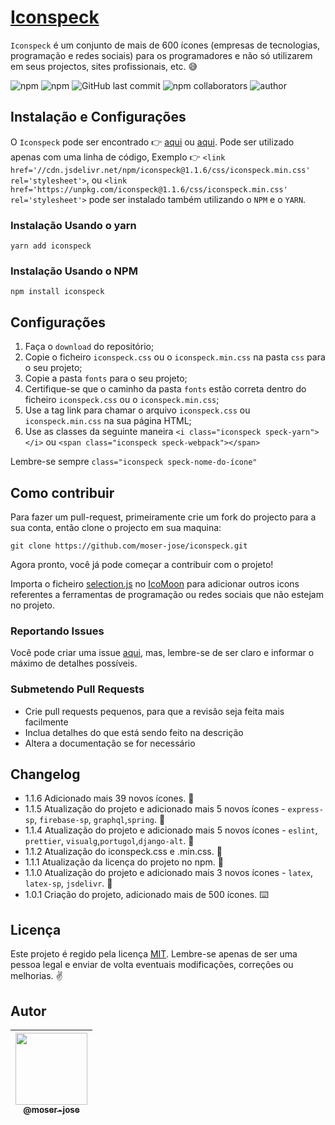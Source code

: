 # [Iconspeck](http://github.io/moser-jose/)

`Iconspeck` é um conjunto de mais de 600 ícones (empresas de tecnologias, programação e redes sociais) para os programadores e não só utilizarem em seus projectos, sites profissionais, etc. 😅

![npm](https://img.shields.io/npm/v/iconspeck) ![npm](https://img.shields.io/npm/l/iconspeck) ![GitHub last commit](https://img.shields.io/github/last-commit/moser-jose/iconspeck) ![npm collaborators](https://img.shields.io/npm/collaborators/iconspeck) ![author](https://img.shields.io/badge/Author-Moser%20Jos%C3%A9-blueviolet)

## Instalação e Configurações

O `Iconspeck` pode ser encontrado 👉 [aqui](https://cdn.jsdelivr.net/npm/iconspeck@1.1.6/css/iconspeck.min.css) ou [aqui](https://unpkg.com/iconspeck@1.1.6/css/iconspeck.min.css). Pode ser utilizado apenas com uma linha de código, Exemplo 👉 `<link href='//cdn.jsdelivr.net/npm/iconspeck@1.1.6/css/iconspeck.min.css' rel='stylesheet'>`, ou `<link href='https://unpkg.com/iconspeck@1.1.6/css/iconspeck.min.css' rel='stylesheet'>` pode ser instalado também utilizando o `NPM` e o `YARN`.

### Instalação Usando o yarn

`yarn add iconspeck`

### Instalação Usando o NPM

`npm install iconspeck`

## Configurações

1. Faça o `download` do repositório;
2. Copie o ficheiro ``iconspeck.css`` ou o ``iconspeck.min.css`` na pasta ``css`` para o seu projeto;
3. Copie a pasta ``fonts`` para o seu projeto;
4. Certifique-se que o caminho da pasta ``fonts`` estão correta dentro do ficheiro ``iconspeck.css`` ou o ``iconspeck.min.css``;
5. Use a tag link para chamar o arquivo  ``iconspeck.css`` ou ``iconspeck.min.css`` na sua página HTML;
6. Use as classes da seguinte maneira  ``<i class="iconspeck speck-yarn"></i>`` ou ``<span class="iconspeck speck-webpack"></span>``

Lembre-se sempre ``class="iconspeck speck-nome-do-ícone"``

## Como contribuir

Para fazer um pull-request, primeiramente crie um fork do projecto para a sua conta, então clone o projecto em sua maquina:

`git clone https://github.com/moser-jose/iconspeck.git`

Agora pronto, você já pode começar a contribuir com o projeto!

Importa o ficheiro [selection.js](/selection.json) no [IcoMoon](https://icomoon.io/app) para adicionar outros icons referentes a ferramentas de programação ou redes sociais que não estejam no projeto.

### Reportando Issues

Você pode criar uma issue [aqui](https://github.com/moser-jose/iconspeck/issues), mas, lembre-se de ser claro e informar o máximo de detalhes possíveis.

### Submetendo Pull Requests

* Crie pull requests pequenos, para que a revisão seja feita mais facilmente
* Inclua detalhes do que está sendo feito na descrição
* Altera a documentação se for necessário

## Changelog

* 1.1.6 Adicionado mais 39 novos ícones. 💎
* 1.1.5 Atualização do projeto e adicionado mais 5 novos ícones - ``express-sp``, ``firebase-sp``, ``graphql``,``spring``. 💎
* 1.1.4 Atualização do projeto e adicionado mais 5 novos ícones - ``eslint``, ``prettier``, ``visualg``,``portugol``,``django-alt``. 💎
* 1.1.2 Atualização do iconspeck.css e .min.css. 🍏
* 1.1.1 Atualização da licença do projeto no npm. 🧲
* 1.1.0 Atualização do projeto e adicionado mais 3 novos ícones - ``latex``, ``latex-sp``, ``jsdelivr``. 💎
* 1.0.1 Criação do projeto, adicionado mais de 500 ícones. ⌨️

## Licença

Este projeto é regido pela licença [MIT](/LICENSE.md).
Lembre-se apenas de ser uma pessoa legal e enviar de volta eventuais modificações, correções ou melhorias. ✌️

## Autor

| [<img src="https://avatars0.githubusercontent.com/u/8234620?" width="115"><br><sub>@moser-jose</sub>](https://github.com/moser-jose) |
| :---: |
